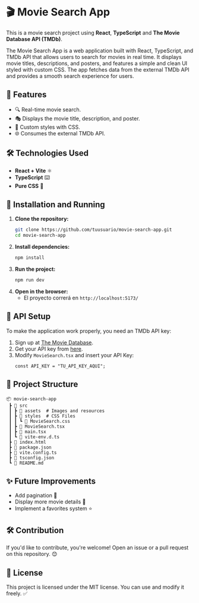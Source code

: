 # 🎬 Movie Search App

This is a movie search project using **React**, **TypeScript** and **The Movie Database API (TMDb)**.

The Movie Search App is a web application built with React, TypeScript, and TMDb API that allows users to 
search for movies in real time. It displays movie titles, descriptions, and posters, and features a simple and 
clean UI styled with custom CSS. The app fetches data from the external TMDb API and provides a smooth search experience for users.

## 📌 Features

- 🔍 Real-time movie search.
- 🎭 Displays the movie title, description, and poster.
- 🎨 Custom styles with CSS.
- 🌐 Consumes the external TMDb API.
## 🛠️ Technologies Used

- **React + Vite** ⚛️
- **TypeScript** ⌨️
- **Pure CSS** 🎨

## 🚀 Installation and Running

1. **Clone the repository:**
   ```sh
   git clone https://github.com/tuusuario/movie-search-app.git
   cd movie-search-app
   ```
2. **Install dependencies:**
   ```sh
   npm install
   ```
3. **Run the project:**
   ```sh
   npm run dev
   ```
4. **Open in the browser:**
   - El proyecto correrá en `http://localhost:5173/`

## 🔑 API Setup

To make the application work properly, you need an TMDb API key:

1. Sign up at [The Movie Database](https://www.themoviedb.org/).
2. Get your API key from [here](https://www.themoviedb.org/settings/api).
3. Modify `MovieSearch.tsx` and insert your API Key:
   ```tsx
   const API_KEY = "TU_API_KEY_AQUI";
   ```

## 📂 Project Structure
```
📦 movie-search-app
 ┣ 📂 src
 ┃ ┣ 📂 assets  # Images and resources
 ┃ ┣ 📂 styles  # CSS Files
 ┃ ┃ ┗ 📜 MovieSearch.css
 ┃ ┣ 📜 MovieSearch.tsx
 ┃ ┣ 📜 main.tsx
 ┃ ┗ 📜 vite-env.d.ts
 ┣ 📜 index.html
 ┣ 📜 package.json
 ┣ 📜 vite.config.ts
 ┣ 📜 tsconfig.json
 ┗ 📜 README.md
```

## ✨ Future Improvements

- Add pagination 📄
- Display more movie details 📝
- Implement a favorites system ⭐

## 🛠 Contribution

If you'd like to contribute, you're welcome! Open an issue or a pull request on this repository. 😊

## 📜 License

This project is licensed under the MIT license. You can use and modify it freely. ✅

